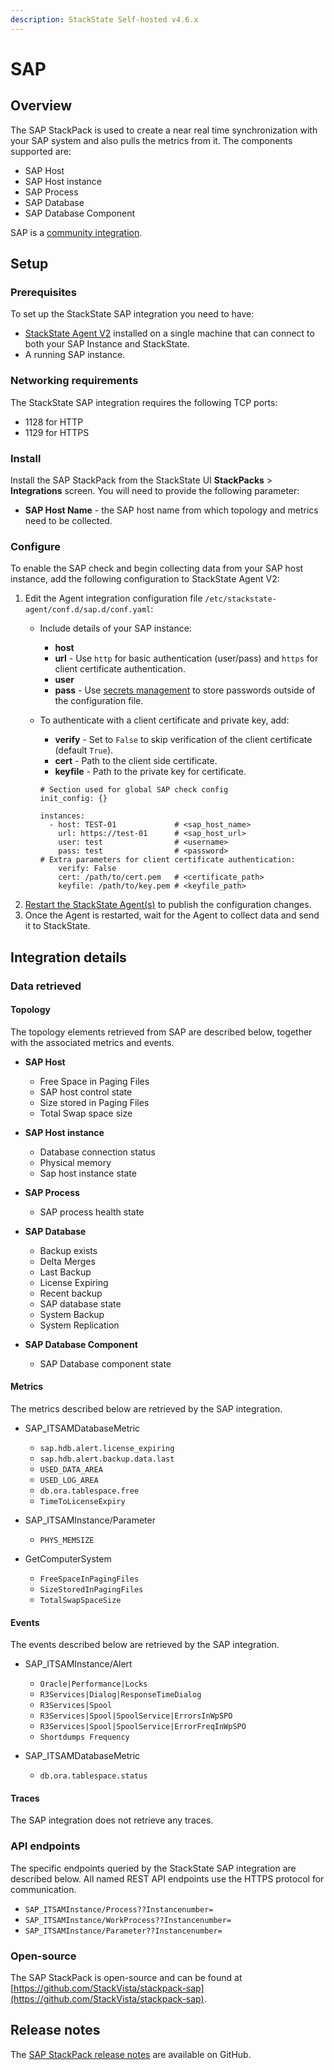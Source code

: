 ```yaml
---
description: StackState Self-hosted v4.6.x
---
```


# SAP

## Overview

The SAP StackPack is used to create a near real time synchronization with your SAP system and also pulls the metrics from it. The components supported are:

* SAP Host
* SAP Host instance
* SAP Process
* SAP Database
* SAP Database Component

SAP is a [community integration](/stackpacks/integrations/about_integrations.md#community-integrations).

## Setup

### Prerequisites

To set up the StackState SAP integration you need to have:

* [StackState Agent V2](../../setup/agent/about-stackstate-agent.md) installed on a single machine that can connect to both your SAP Instance and StackState.
* A running SAP instance.

### Networking requirements

The StackState SAP integration requires the following TCP ports:

* 1128 for HTTP 
* 1129 for HTTPS

### Install

Install the SAP StackPack from the StackState UI **StackPacks** > **Integrations** screen. You will need to provide the following parameter:

- **SAP Host Name** - the SAP host name from which topology and metrics need to be collected.

### Configure

To enable the SAP check and begin collecting data from your SAP host instance, add the following configuration to StackState Agent V2:

1. Edit the Agent integration configuration file `/etc/stackstate-agent/conf.d/sap.d/conf.yaml`:
   * Include details of your SAP instance:
     * **host**
     * **url** - Use `http` for basic authentication \(user/pass\) and `https` for client certificate authentication.
     * **user**
     * **pass** - Use [secrets management](../../configure/security/secrets_management.md) to store passwords outside of the configuration file.
   * To authenticate with a client certificate and private key, add:

     * **verify** - Set to `False` to skip verification of the client certificate \(default `True`\).
     * **cert** - Path to the client side certificate.
     * **keyfile** - Path to the private key for certificate.

     ```text
     # Section used for global SAP check config
     init_config: {}

     instances:
       - host: TEST-01             # <sap_host_name>
         url: https://test-01      # <sap_host_url>   
         user: test                # <username>
         pass: test                # <password>
     # Extra parameters for client certificate authentication:
         verify: False             
         cert: /path/to/cert.pem   # <certificate_path>
         keyfile: /path/to/key.pem # <keyfile_path>
     ```
2. [Restart the StackState Agent\(s\)](../../setup/agent/about-stackstate-agent.md#deploy-and-run-stackstate-agent-v2) to publish the configuration changes.
3. Once the Agent is restarted, wait for the Agent to collect data and send it to StackState.

## Integration details

### Data retrieved

#### Topology

The topology elements retrieved from SAP are described below, together with the associated metrics and events.

* **SAP Host**
  * Free Space in Paging Files
  * SAP host control state
  * Size stored in Paging Files
  * Total Swap space size
    
* **SAP Host instance**
  * Database connection status
  * Physical memory
  * Sap host instance state

* **SAP Process**
  * SAP process health state

* **SAP Database**
  * Backup exists
  * Delta Merges
  * Last Backup
  * License Expiring
  * Recent backup
  * SAP database state
  * System Backup
  * System Replication

* **SAP Database Component**
  * SAP Database component state

#### Metrics

The metrics described below are retrieved by the SAP integration.

* SAP_ITSAMDatabaseMetric
  * `sap.hdb.alert.license_expiring`
  * `sap.hdb.alert.backup.data.last`
  * `USED_DATA_AREA`
  * `USED_LOG_AREA`
  * `db.ora.tablespace.free`
  * `TimeToLicenseExpiry`

* SAP_ITSAMInstance/Parameter
  * `PHYS_MEMSIZE`

* GetComputerSystem
  * `FreeSpaceInPagingFiles`
  * `SizeStoredInPagingFiles`
  * `TotalSwapSpaceSize`

#### Events

The events described below are retrieved by the SAP integration.

* SAP_ITSAMInstance/Alert
  * `Oracle|Performance|Locks`
  * `R3Services|Dialog|ResponseTimeDialog`
  * `R3Services|Spool`
  * `R3Services|Spool|SpoolService|ErrorsInWpSPO`
  * `R3Services|Spool|SpoolService|ErrorFreqInWpSPO`
  * `Shortdumps Frequency`

* SAP_ITSAMDatabaseMetric
  * `db.ora.tablespace.status`

#### Traces

The SAP integration does not retrieve any traces.

### API endpoints

The specific endpoints queried by the StackState SAP integration are described below. All named REST API endpoints use the HTTPS protocol for communication.

* `SAP_ITSAMInstance/Process??Instancenumber=`
* `SAP_ITSAMInstance/WorkProcess??Instancenumber=`
* `SAP_ITSAMInstance/Parameter??Instancenumber=`

### Open-source

The SAP StackPack is open-source and can be found at [https://github.com/StackVista/stackpack-sap](https://github.com/StackVista/stackpack-sap).

## Release notes

The [SAP StackPack release notes](https://github.com/StackVista/stackpack-sap/blob/master/src/main/stackpack/resources/RELEASE.md) are available on GitHub.

